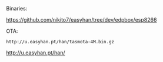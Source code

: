Binaries:

https://github.com/nikito7/easyhan/tree/dev/edpbox/esp8266

OTA:

```
http://u.easyhan.pt/han/tasmota-4M.bin.gz
```
http://u.easyhan.pt/han/
